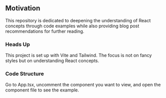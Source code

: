 ## Motivation

This repository is dedicated to deepening the understanding of React concepts through code examples while also providing blog post recommendations for further reading.

### Heads Up

This project is set up with Vite and Tailwind. The focus is not on fancy styles but on understanding React concepts.

### Code Structure

Go to App.tsx, uncomment the component you want to view, and open the component file to see the example.
